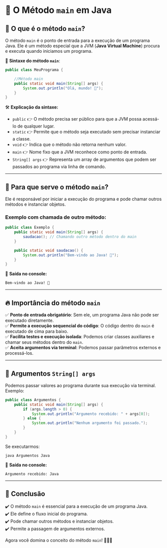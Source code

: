 # 🚀 O Método `main` em Java

## 🔹 O que é o método `main`?

O método `main` é o ponto de entrada para a execução de um programa Java. Ele é um método especial que a JVM (**Java Virtual Machine**) procura e executa quando iniciamos um programa.

📌 **Sintaxe do método `main`**:

```java
public class MeuPrograma {

    //Método main
    public static void main(String[] args) {
        System.out.println("Olá, mundo! 🚀");
    }
}
```

🛠 **Explicação da sintaxe:**

- `public` 👉 O método precisa ser público para que a JVM possa acessá-lo de qualquer lugar.
- `static` 👉 Permite que o método seja executado sem precisar instanciar a classe.
- `void` 👉 Indica que o método não retorna nenhum valor.
- `main` 👉 Nome fixo que a JVM reconhece como ponto de entrada.
- `String[] args` 👉 Representa um array de argumentos que podem ser passados ao programa via linha de comando.

---

## 🎯 Para que serve o método `main`?

Ele é responsável por iniciar a execução do programa e pode chamar outros métodos e instanciar objetos.

### Exemplo com chamada de outro método:

```java
public class Exemplo {
    public static void main(String[] args) {
        saudacao(); // Chamando outro método dentro do main
    }

    public static void saudacao() {
        System.out.println("Bem-vindo ao Java! 🎉");
    }
}
```

🎯 **Saída no console:**
```
Bem-vindo ao Java! 🎉
```

---

## 🔥 Importância do método `main`

✅ **Ponto de entrada obrigatório**: Sem ele, um programa Java não pode ser executado diretamente.  
✅ **Permite a execução sequencial do código**: O código dentro do `main` é executado de cima para baixo.  
✅ **Facilita testes e execução isolada**: Podemos criar classes auxiliares e chamar seus métodos dentro do `main`.  
✅ **Aceita argumentos via terminal**: Podemos passar parâmetros externos e processá-los.

---

## 📌 Argumentos `String[] args`

Podemos passar valores ao programa durante sua execução via terminal. Exemplo:

```java
public class Argumentos {
    public static void main(String[] args) {
        if (args.length > 0) {
            System.out.println("Argumento recebido: " + args[0]);
        } else {
            System.out.println("Nenhum argumento foi passado.");
        }
    }
}
```

Se executarmos:
```
java Argumentos Java
```
🎯 **Saída no console:**
```
Argumento recebido: Java
```

---

## 🚀 Conclusão

✔️ O método `main` é essencial para a execução de um programa Java.  
✔️ Ele define o fluxo inicial do programa.  
✔️ Pode chamar outros métodos e instanciar objetos.  
✔️ Permite a passagem de argumentos externos.  

Agora você domina o conceito do método `main`! 🎯💡🚀
